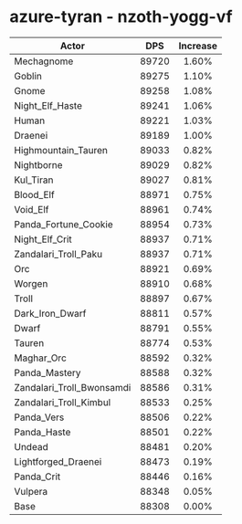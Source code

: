 # azure-tyran - nzoth-yogg-vf
| Actor | DPS | Increase |
|---|:---:|:---:|
|Mechagnome|89720|1.60%|
|Goblin|89275|1.10%|
|Gnome|89258|1.08%|
|Night_Elf_Haste|89241|1.06%|
|Human|89221|1.03%|
|Draenei|89189|1.00%|
|Highmountain_Tauren|89033|0.82%|
|Nightborne|89029|0.82%|
|Kul_Tiran|89027|0.81%|
|Blood_Elf|88971|0.75%|
|Void_Elf|88961|0.74%|
|Panda_Fortune_Cookie|88954|0.73%|
|Night_Elf_Crit|88937|0.71%|
|Zandalari_Troll_Paku|88937|0.71%|
|Orc|88921|0.69%|
|Worgen|88910|0.68%|
|Troll|88897|0.67%|
|Dark_Iron_Dwarf|88811|0.57%|
|Dwarf|88791|0.55%|
|Tauren|88774|0.53%|
|Maghar_Orc|88592|0.32%|
|Panda_Mastery|88588|0.32%|
|Zandalari_Troll_Bwonsamdi|88586|0.31%|
|Zandalari_Troll_Kimbul|88533|0.25%|
|Panda_Vers|88506|0.22%|
|Panda_Haste|88501|0.22%|
|Undead|88481|0.20%|
|Lightforged_Draenei|88473|0.19%|
|Panda_Crit|88446|0.16%|
|Vulpera|88348|0.05%|
|Base|88308|0.00%|
